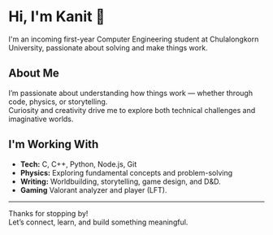 # Hi, I'm Kanit 👋

I'm an incoming first-year Computer Engineering student at Chulalongkorn University, passionate about solving and make things work.





##  About Me

I’m passionate about understanding how things work — whether through code, physics, or storytelling.  
Curiosity and creativity drive me to explore both technical challenges and imaginative worlds.







## I'm Working With

- **Tech:** C, C++, Python, Node.js, Git  
- **Physics:** Exploring fundamental concepts and problem-solving  
- **Writing:** Worldbuilding, storytelling, game design, and D&D.
- **Gaming** Valorant analyzer and player (LFT). 



---

Thanks for stopping by!  
Let’s connect, learn, and build something meaningful.
